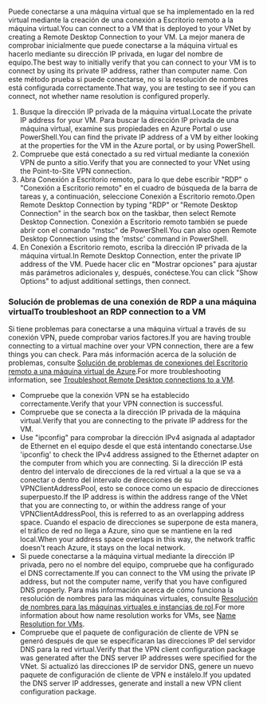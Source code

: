 <span data-ttu-id="3d7ad-101">Puede conectarse a una máquina virtual que se ha implementado en la red virtual mediante la creación de una conexión a Escritorio remoto a la máquina virtual.</span><span class="sxs-lookup"><span data-stu-id="3d7ad-101">You can connect to a VM that is deployed to your VNet by creating a Remote Desktop Connection to your VM.</span></span> <span data-ttu-id="3d7ad-102">La mejor manera de comprobar inicialmente que puede conectarse a la máquina virtual es hacerlo mediante su dirección IP privada, en lugar del nombre de equipo.</span><span class="sxs-lookup"><span data-stu-id="3d7ad-102">The best way to initially verify that you can connect to your VM is to connect by using its private IP address, rather than computer name.</span></span> <span data-ttu-id="3d7ad-103">Con este método prueba si puede conectarse, no si la resolución de nombres está configurada correctamente.</span><span class="sxs-lookup"><span data-stu-id="3d7ad-103">That way, you are testing to see if you can connect, not whether name resolution is configured properly.</span></span> 

1. <span data-ttu-id="3d7ad-104">Busque la dirección IP privada de la máquina virtual.</span><span class="sxs-lookup"><span data-stu-id="3d7ad-104">Locate the private IP address for your VM.</span></span> <span data-ttu-id="3d7ad-105">Para buscar la dirección IP privada de una máquina virtual, examine sus propiedades en Azure Portal o use PowerShell.</span><span class="sxs-lookup"><span data-stu-id="3d7ad-105">You can find the private IP address of a VM by either looking at the properties for the VM in the Azure portal, or by using PowerShell.</span></span>
2. <span data-ttu-id="3d7ad-106">Compruebe que está conectado a su red virtual mediante la conexión VPN de punto a sitio.</span><span class="sxs-lookup"><span data-stu-id="3d7ad-106">Verify that you are connected to your VNet using the  Point-to-Site VPN connection.</span></span> 
3. <span data-ttu-id="3d7ad-107">Abra Conexión a Escritorio remoto, para lo que debe escribir "RDP" o "Conexión a Escritorio remoto" en el cuadro de búsqueda de la barra de tareas y, a continuación, seleccione Conexión a Escritorio remoto.</span><span class="sxs-lookup"><span data-stu-id="3d7ad-107">Open Remote Desktop Connection by typing "RDP" or "Remote Desktop Connection" in the search box on the taskbar, then select Remote Desktop Connection.</span></span> <span data-ttu-id="3d7ad-108">Conexión a Escritorio remoto también se puede abrir con el comando "mstsc" de PowerShell.</span><span class="sxs-lookup"><span data-stu-id="3d7ad-108">You can also open Remote Desktop Connection using the 'mstsc' command in PowerShell.</span></span> 
3. <span data-ttu-id="3d7ad-109">En Conexión a Escritorio remoto, escriba la dirección IP privada de la máquina virtual.</span><span class="sxs-lookup"><span data-stu-id="3d7ad-109">In Remote Desktop Connection, enter the private IP address of the VM.</span></span> <span data-ttu-id="3d7ad-110">Puede hacer clic en "Mostrar opciones" para ajustar más parámetros adicionales y, después, conéctese.</span><span class="sxs-lookup"><span data-stu-id="3d7ad-110">You can click "Show Options" to adjust additional settings, then connect.</span></span>

### <a name="to-troubleshoot-an-rdp-connection-to-a-vm"></a><span data-ttu-id="3d7ad-111">Solución de problemas de una conexión de RDP a una máquina virtual</span><span class="sxs-lookup"><span data-stu-id="3d7ad-111">To troubleshoot an RDP connection to a VM</span></span>

<span data-ttu-id="3d7ad-112">Si tiene problemas para conectarse a una máquina virtual a través de su conexión VPN, puede comprobar varios factores.</span><span class="sxs-lookup"><span data-stu-id="3d7ad-112">If you are having trouble connecting to a virtual machine over your VPN connection, there are a few things you can check.</span></span> <span data-ttu-id="3d7ad-113">Para más información acerca de la solución de problemas, consulte [Solución de problemas de conexiones del Escritorio remoto a una máquina virtual de Azure](../articles/virtual-machines/windows/troubleshoot-rdp-connection.md).</span><span class="sxs-lookup"><span data-stu-id="3d7ad-113">For more troubleshooting information, see [Troubleshoot Remote Desktop connections to a VM](../articles/virtual-machines/windows/troubleshoot-rdp-connection.md).</span></span>

- <span data-ttu-id="3d7ad-114">Compruebe que la conexión VPN se ha establecido correctamente.</span><span class="sxs-lookup"><span data-stu-id="3d7ad-114">Verify that your VPN connection is successful.</span></span>
- <span data-ttu-id="3d7ad-115">Compruebe que se conecta a la dirección IP privada de la máquina virtual.</span><span class="sxs-lookup"><span data-stu-id="3d7ad-115">Verify that you are connecting to the private IP address for the VM.</span></span>
- <span data-ttu-id="3d7ad-116">Use "ipconfig" para comprobar la dirección IPv4 asignada al adaptador de Ethernet en el equipo desde el que está intentando conectarse.</span><span class="sxs-lookup"><span data-stu-id="3d7ad-116">Use 'ipconfig' to check the IPv4 address assigned to the Ethernet adapter on the computer from which you are connecting.</span></span> <span data-ttu-id="3d7ad-117">Si la dirección IP está dentro del intervalo de direcciones de la red virtual a la que se va a conectar o dentro del intervalo de direcciones de su VPNClientAddressPool, esto se conoce como un espacio de direcciones superpuesto.</span><span class="sxs-lookup"><span data-stu-id="3d7ad-117">If the IP address is within the address range of the VNet that you are connecting to, or within the address range of your VPNClientAddressPool, this is referred to as an overlapping address space.</span></span> <span data-ttu-id="3d7ad-118">Cuando el espacio de direcciones se superpone de esta manera, el tráfico de red no llega a Azure, sino que se mantiene en la red local.</span><span class="sxs-lookup"><span data-stu-id="3d7ad-118">When your address space overlaps in this way, the network traffic doesn't reach Azure, it stays on the local network.</span></span>
- <span data-ttu-id="3d7ad-119">Si puede conectarse a la máquina virtual mediante la dirección IP privada, pero no el nombre del equipo, compruebe que ha configurado el DNS correctamente.</span><span class="sxs-lookup"><span data-stu-id="3d7ad-119">If you can connect to the VM using the private IP address, but not the computer name, verify that you have configured DNS properly.</span></span> <span data-ttu-id="3d7ad-120">Para más información acerca de cómo funciona la resolución de nombres para las máquinas virtuales, consulte [Resolución de nombres para las máquinas virtuales e instancias de rol](../articles/virtual-network/virtual-networks-name-resolution-for-vms-and-role-instances.md).</span><span class="sxs-lookup"><span data-stu-id="3d7ad-120">For more information about how name resolution works for VMs, see [Name Resolution for VMs](../articles/virtual-network/virtual-networks-name-resolution-for-vms-and-role-instances.md).</span></span>
- <span data-ttu-id="3d7ad-121">Compruebe que el paquete de configuración de cliente de VPN se generó después de que se especificaran las direcciones IP del servidor DNS para la red virtual.</span><span class="sxs-lookup"><span data-stu-id="3d7ad-121">Verify that the VPN client configuration package was generated after the DNS server IP addresses were specified for the VNet.</span></span> <span data-ttu-id="3d7ad-122">Si actualizó las direcciones IP de servidor DNS, genere un nuevo paquete de configuración de cliente de VPN e instálelo.</span><span class="sxs-lookup"><span data-stu-id="3d7ad-122">If you updated the DNS server IP addresses, generate and install a new VPN client configuration package.</span></span>